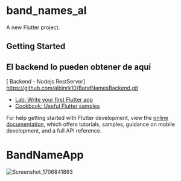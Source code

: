 # band_names_al

A new Flutter project.

## Getting Started

## El backend lo pueden obtener de aquí

[ Backend - Nodejs RestServer] https://github.com/albinrk10/BandNamesBackend.git


- [Lab: Write your first Flutter app](https://docs.flutter.dev/get-started/codelab)
- [Cookbook: Useful Flutter samples](https://docs.flutter.dev/cookbook)

For help getting started with Flutter development, view the
[online documentation](https://docs.flutter.dev/), which offers tutorials,
samples, guidance on mobile development, and a full API reference.
# BandNameApp
![Screenshot_1706841893](https://github.com/albinrk10/BandNameApp/assets/79820950/9dae3ed3-43b8-4d3c-afc3-401dfad05e66)
